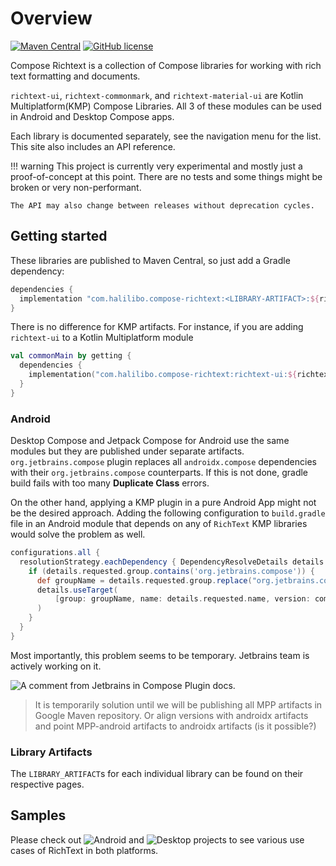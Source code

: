 # Overview

[![Maven Central](https://img.shields.io/maven-central/v/com.halilibo.compose-richtext/richtext-ui.svg?label=Maven%20Central)](https://search.maven.org/search?q=g:%22com.halilibo.compose-richtext%22)
[![GitHub license](https://img.shields.io/badge/license-Apache%20License%202.0-blue.svg?style=flat)](https://www.apache.org/licenses/LICENSE-2.0)

Compose Richtext is a collection of Compose libraries for working with rich text formatting and
documents. 

`richtext-ui`, `richtext-commonmark`, and `richtext-material-ui` are Kotlin Multiplatform(KMP) Compose Libraries.
All 3 of these modules can be used in Android and Desktop Compose apps. 

Each library is documented separately, see the navigation menu for the list. This site also includes
an API reference.

!!! warning
    This project is currently very experimental and mostly just a proof-of-concept at this point.
    There are no tests and some things might be broken or very non-performant.

    The API may also change between releases without deprecation cycles.

## Getting started

These libraries are published to Maven Central, so just add a Gradle dependency:

```groovy
dependencies {
  implementation "com.halilibo.compose-richtext:<LIBRARY-ARTIFACT>:${richtext_version}"
}
```

There is no difference for KMP artifacts. For instance, if you are adding `richtext-ui` to a Kotlin Multiplatform module

```kotlin
val commonMain by getting {
  dependencies {
    implementation("com.halilibo.compose-richtext:richtext-ui:${richtext_version}")
  }
}
```

### Android 

Desktop Compose and Jetpack Compose for Android use the same modules but they are published under separate 
artifacts. `org.jetbrains.compose` plugin replaces all `androidx.compose` dependencies with their `org.jetbrains.compose` counterparts.
If this is not done, gradle build fails with too many **Duplicate Class** errors.

On the other hand, applying a KMP plugin in a pure Android App might not be the desired approach. Adding the following
configuration to `build.gradle` file in an Android module that depends on any of `RichText` KMP libraries would solve the problem as well.

```groovy
configurations.all {
  resolutionStrategy.eachDependency { DependencyResolveDetails details ->
    if (details.requested.group.contains('org.jetbrains.compose')) {
      def groupName = details.requested.group.replace("org.jetbrains.compose", "androidx.compose")
      details.useTarget(
          [group: groupName, name: details.requested.name, version: composeVersion] // compose version in your project
      )
    }
  }
}
```

Most importantly, this problem seems to be temporary. Jetbrains team is actively working on it.

![A comment from Jetbrains in Compose Plugin docs.](https://github.com/JetBrains/compose-jb/blob/master/gradle-plugins/compose/src/main/kotlin/org/jetbrains/compose/ComposePlugin.kt#L79)

> It is temporarily solution until we will be publishing all MPP artifacts in Google Maven repository. Or align versions with androidx artifacts and point MPP-android artifacts to androidx artifacts (is it possible?)

### Library Artifacts

The `LIBRARY_ARTIFACT`s for each individual library can be found on their respective pages.

## Samples

Please check out ![Android](https://github.com/halilozercan/compose-richtext/tree/main/sample) and ![Desktop](https://github.com/halilozercan/compose-richtext/tree/main/desktop)
projects to see various use cases of RichText in both platforms.